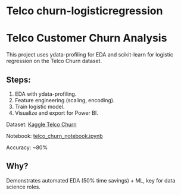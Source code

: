 # Telco churn-logisticregression

# Telco Customer Churn Analysis

This project uses ydata-profiling for EDA and scikit-learn for logistic regression on the Telco Churn dataset.

## Steps:
1. EDA with ydata-profiling.
2. Feature engineering (scaling, encoding).
3. Train logistic model.
4. Visualize and export for Power BI.

Dataset: [Kaggle Telco Churn](https://www.kaggle.com/datasets/blastchar/telco-customer-churn)

Notebook: [telco_churn_notebook.ipynb](telco_churn_notebook.ipynb)

Accuracy: ~80%

## Why?
Demonstrates automated EDA (50% time savings) + ML, key for data science roles.
